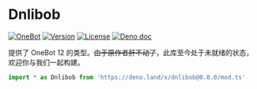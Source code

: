 # Dnlibob

[![OneBot](https://img.shields.io/badge/OneBot-12-black)](https://12.onebot.dev/)
[![Version](https://img.shields.io/github/v/tag/botuniverse/dnlibob.svg)](https://github.com/botuniverse/dnlibob/releases)
[![License](https://img.shields.io/github/license/botuniverse/dnlibob)](https://github.com/botuniverse/dnlibob/blob/main/LICENSE)
[![Deno doc](https://doc.deno.land/badge.svg)](https://doc.deno.land/https://deno.land/x/dnlibob/mod.ts)

提供了 OneBot 12 的类型。~~由于原作者肝不动了~~，此库至今处于未就绪的状态，欢迎你与我们一起构建。

```ts
import * as Dnlibob from 'https://deno.land/x/dnlibob@0.8.0/mod.ts'
```